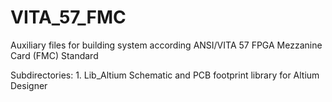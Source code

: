 # VITA_57_FMC

Auxiliary files for building system according ANSI/VITA 57 FPGA Mezzanine Card (FMC) Standard

Subdirectories:
	1. Lib_Altium
		Schematic and PCB footprint library for Altium Designer

